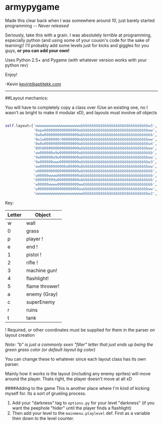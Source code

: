 # armypygame
Made this clear back when I was somewhere around *10*, just barely started programming -- *Never released*

Seriously, take this with a grain. I was absolutely *terrible* at programming, especially python (and using some of your cousin's code for the sake of learning)! I'll probably add some levels just for kicks and giggles for you guys, **or you can add your own!**

Uses Python 2.5+ and Pygame (with whatever version works with your python rev)

Enjoy!

-Kevin
kevint@aptitekk.com

---------------------

##Layout mechanics:

You will have to completely copy a class over (Use an existing one, no I wasn't as bright to make it modular xD), and layouts must involve *all* objects

```python

self.layout=['wwwwwwwwwwwwwwwwwwwwwbbbbbbbbbbbbbbbbbbbbbbbbbbbbbbbw5',
             '0wpw0000000000000000wbbbbbbbbbbbbbbbbbbbbbbbbbbbbbbbww',
             '0w0w0000000000000000wbbbbbbbbbbbbbbbbbbbbbbbbbbbbbbbbb',
             '0w1w0000000r00000000wbbbbbbbbbbbbbbbbbbbbbbbbbbbbbbbww',
             '0w0w0000000000000000wbbbbbbbbbbbbbbbbbbbbbbbbbbbbbbbw4',
             '00h00000000000000000wbbbbbbbbbbbbbbbbbbbbbbbbbbbbbbbww',
             'ww000000w9w000000000wbbbbbbbbbbbbbbbbbbbbbbbbbbbbbbbbb',
             '9w000000w9w000000000wbbbbbbbbbbbbbbbbbbbbbbbbbbbbbbbww',
             '9w000000www000000000wbbbbbbbbbbbbbbbbbbbbbbbbbbbbbbbw3',
             'ww000000000000a00000wbbbbbbbbbbbbbbbbbbbbbbbbbbbbbbbww',
             'w0000000000000000000wbbbbbbbbbbbbbbbbbbbbbbbbbbbbbbbbb',
             'w00000wwww0000000000wbbbbbbbbbbbbbbbbbbbbbbbbbbbbbbbbb',
             '000000999w0000000000wbbbbbbbbbbbbbbbbbbbbbbbbbbbbbbbbb',
             'w00000wwww0000000000wwbbbbbbbbbbbbbbbbbbbbbbbbbbbbbbbb',
             'w0000000000000000000ewbbbbbbbbbbbbbbbbbbbbbbbbbbbbbbww',
             'wwwwwwwwwwwwwwwwwwwwwwbbbbbbbbbbbbbbbbbbbbbbbbbbbbbbw2',]
```
Key:

| Letter        | Object        |
| ------------- | ------------- |
| w             | wall          |
| 0             | grass         |
| p             | player  !     |
| e             | end !		    |
| 1             | pistol !      |
| 2             | rifle ! 	    |
| 3             | machine gun!  |
| 4             | flashlight!   |
| 5             | flame thrower!|
| a             | enemy (Gray)  |
| c             | superEnemy    |
| r             | ruins			|
| t             | tank			|
! Required, or other coordinates must be supplied for them in the parser on layout creation

*Note: "b" is just a commonly seen "filler" letter that just ends up being the green grass color (or default layout bg color)*


You can change these to whatever since each layout class has its own parser.

Mainly how it works is the layout (including any enemy sprites) will move around the player. Thats right, the player doesn't move at all xD

####Adding to the game
This is another place where I'm kind of kicking myself for. Its a sort of grueling process.

1. Add your "darkness" tag to ```options.py``` for your level "darkness" (if you want the peephole "hider" until the player finds a flashlight)
2. Then add your level to the ```mainmenu.playlevel``` def. First as a variable then down to the level counter.

